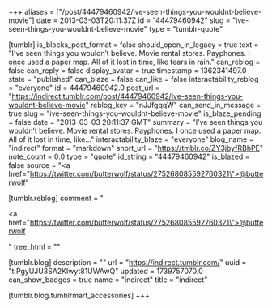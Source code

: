 +++
aliases = ["/post/44479460942/ive-seen-things-you-wouldnt-believe-movie"]
date = 2013-03-03T20:11:37Z
id = "44479460942"
slug = "ive-seen-things-you-wouldnt-believe-movie"
type = "tumblr-quote"

[tumblr]
is_blocks_post_format = false
should_open_in_legacy = true
text = "I&rsquo;ve seen things you wouldn&rsquo;t believe. Movie rental stores. Payphones. I once used a paper map. All of it lost in time, like tears in rain."
can_reblog = false
can_reply = false
display_avatar = true
timestamp = 1362341497.0
state = "published"
can_blaze = false
can_like = false
interactability_reblog = "everyone"
id = 44479460942.0
post_url = "https://indirect.tumblr.com/post/44479460942/ive-seen-things-you-wouldnt-believe-movie"
reblog_key = "nJJfgqqW"
can_send_in_message = true
slug = "ive-seen-things-you-wouldnt-believe-movie"
is_blaze_pending = false
date = "2013-03-03 20:11:37 GMT"
summary = "I’ve seen things you wouldn’t believe. Movie rental stores. Payphones. I once used a paper map. All of it lost in time, like..."
interactability_blaze = "everyone"
blog_name = "indirect"
format = "markdown"
short_url = "https://tmblr.co/ZY3jbyfRBhPE"
note_count = 0.0
type = "quote"
id_string = "44479460942"
is_blazed = false
source = "<a href=\"https://twitter.com/butterwolf/status/275268085592760321\">@butterwolf</a>"

[tumblr.reblog]
comment = "<p><a href=\"https://twitter.com/butterwolf/status/275268085592760321\">@butterwolf</a></p>"
tree_html = ""

[tumblr.blog]
description = ""
url = "https://indirect.tumblr.com/"
uuid = "t:PgyUJU3SA2Klwyt81UWAwQ"
updated = 1739757070.0
can_show_badges = true
name = "indirect"
title = "indirect"

[tumblr.blog.tumblrmart_accessories]
+++
